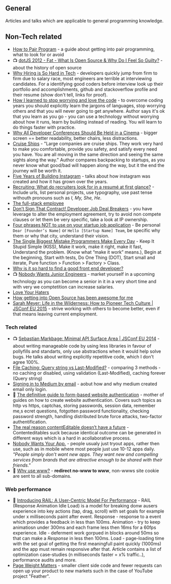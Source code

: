## General
Articles and talks which are applicable to general programming knowledge.

## Non-Tech related
- [How to Pair Program](https://medium.com/@dickeyxxx/how-to-pair-program-d6741077e513) - a guide about getting into pair programming, what to look for or avoid
- :tv: [dotJS 2012 - Fat - What Is Open Source & Why Do I Feel So Guilty?](https://www.youtube.com/watch?v=UIDb6VBO9os) - about the history of open source
- [Why Hiring is So Hard in Tech](https://medium.com/javascript-scene/why-hiring-is-so-hard-in-tech-c462c3230017) - developers quickly jump from firm to firm due to salary race, most engineers are terrible at interviewing candidates. For a identifying good coders before interview look up their portfolio and accomplishments, github and stackoverflow profile and their resume (show don't tell, links for proof).
- [How I learned to stop worrying and love the code](https://medium.com/@meandvan/how-i-learned-to-stop-worrying-and-love-the-code-af1a809457c7) - to overcome coding years you should explicitly learn the jargons of languages, stop worrying others and that you will never going to get anywhere. Author says it's ok that you learn as you go - you can use a technology without worrying about how it runs, learn by building instead of reading. You will learn to do things faster with practice.
- [Why All Developer Conferences Should Be Held in a Cinema](http://www.jkaufman.io/why-all-developer-conferences-should-be-held-in-a-cinema/) - bigger screen == better readability, better chairs, less distractions.
- [Cruise Ships](http://blog.chriszacharias.com/cruise-ships) - "Large companies are cruise ships. They work very hard to make you comfortable, provide you safety, and satisfy every need you have. You are all moving in the same direction and seeing the same sights along the way." Author compares backpacking to startups, as you never know what good/bad will happen along the way, but it the end the journey will be worth it.
- [Five Years of Building Instagram](https://medium.com/backchannel/war-stories-3696d00207ff) - talks about how instagram was created and how it has grown over the years.
- [Recruiting: What do recruiters look for in a resumé at first glance?](https://www.quora.com/Recruiting/What-do-recruiters-look-for-in-a-resum%C3%A9-at-first-glance/answers/1086433) - Include urls, list personal projects, use typography, use past tense withouth pronouns such as *I, My, She, He*.
- [The full-stack employee](https://medium.com/@chrismessina/the-full-stack-employee-ed0db089f0a1)
- [Don’t Sign That Contract! Developer Job Deal Breakers](https://medium.com/javascript-scene/don-t-sign-that-contract-developer-job-deal-breakers-346c2685a109#.r9rndvi3v) - you have leverage to alter the employment agreement, try to avoid  non compete clauses or let them be very specific, take a look at IP ownership.
- [Four phrases NOT to use on your startup job application](https://medium.com/jobbatical-blog/four-phrases-not-to-use-on-your-startup-job-application-506cfecdcf46#.uvfqp5geg) - Be personal `Dear [Founder’s Name]` or `Hello [Startup Name] Team`, be specific why them or why that city, understand their vision.
- [The Single Biggest Mistake Programmers Make Every Day](https://medium.com/javascript-scene/the-single-biggest-mistake-programmers-make-every-day-62366b432308#.a36yulwlx) - Keep It Stupid Simple (KISS), Make it work, make it right, make it fast, Understand the problem. (Know what “make it work” means.), Begin at the beginning, Start with tests, Do One Thing (DOT), Start small and iterate, Pure function > Function > Factory > Class.
- [Why is it so hard to find a good front end developer?](https://medium.com/creative-business/why-is-it-so-hard-to-find-a-front-end-developer-cb92848a7c6f?ref=webdesignernews.com) 
- :tv: [Nobody Wants Junior Engineers](https://youtu.be/ccxrFmIEAmQ) - market yourself in a upcoming technology as you can become a senior in it in a very short time and with very we comptetition can increase salaries.
- [Love Your Haters](https://medium.com/@vanschneider/love-your-haters-505506f71161#.k4ff4i4cc)
- [How getting into Open Source has been awesome for me](https://medium.com/@kentcdodds/how-getting-into-open-source-has-been-awesome-for-me-8480cd756a80#.gm5efw7rs)
- [Sarah Meyer: Life in the Wilderness: How to Pioneer Tech Culture | JSConf EU 2015](https://youtu.be/2sZsBf-oUj8) - strive working with others to become better, even if that means leaving current employment.

### Tech related
- :tv: [Sebastian Markbage: Minimal API Surface Area | JSConf EU 2014](https://youtu.be/4anAwXYqLG8) - about writing manageable code by using less libraries in favour of pollyfills and standarts, only use abstractions when it would help solve bugs. He talks about writing explicitly repetitive code, which I don't agree 100%.
- [File Caching: Query string vs Last-Modified?](http://stackoverflow.com/a/23604412) - comparing 3 methods - no caching or disabled, using validation (Last-Modified), caching forever (Query string)
- [Signing in to Medium by email](https://medium.com/the-story/signing-in-to-medium-by-email-aacc21134fcd) - aobut how and why medium created email only login.
- :notebook: [The definitive guide to form-based website authentication](http://stackoverflow.com/a/477578) - mother of guides on how to create website authentication. Covers such topics as http vs https, captchas, storing passwords, session data, remember me,s ecret questions, fotgotten password functionality, checking password strength, handling distributed brute force attacks, two-factor authentification.
- [The real reason contentEditable doesn’t have a future](https://medium.com/making-poetica/the-real-reason-contenteditable-doesn-t-have-a-future-7b3e4257fe9e) - Contenteditables suck because identical outcome can be generated in different ways which is a hard in  acollaborative process.
- [Nobody Wants Your App.](https://medium.com/swlh/nobody-wants-your-app-6af1f7f69cb7#.c5k1okc2h) - people usualy just tryout apps, rather then use, such as in mobile where most people just use 10-12 apps daily. *"People simply don’t want new apps. They want new and compelling services from brands that are attractive enough to be shared with their friends."*
- :notebook: [Why use www?](http://www.yes-www.org/why-use-www/) - **redirect no-www to www**, non-wwws site cookie are sent to all sub-domains.

### Web performance
- :notebook: [Introducing RAIL: A User-Centric Model For Performance](http://www.smashingmagazine.com/2015/10/rail-user-centric-model-performance/) - RAIL (Response Animation Idle Load) is a model for breaking donw ausers experience into key actions (tap, drag, scroll) with set goals for example under x milliseconds paint after event. Response - response to a event which provides a feedback in less than 100ms. Animation - try to keep animatiosn under 300ms and each frame less then 16ms for a 60fps experience. Idle - deferment work gorpued in blocks around 50ms so that can make a *Response* in less then 100ms. Load - page-loading time with the set goal of getting the first meaningfull paint quickly (1000ms) and the app must remain responsive after that. Article contains a list of optimization case-studies (n milliseconds faster = x% traffic..), performance audits and more.
- [Page Weight Matters](http://blog.chriszacharias.com/page-weight-matters) - smaller client side code and fewer requests can open up your product to new markets such in the case of YouTube project "Feather".
